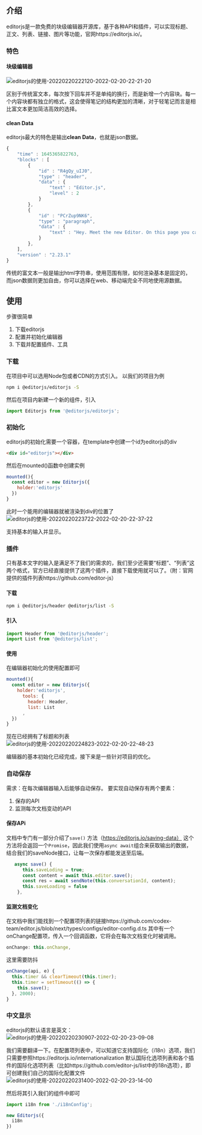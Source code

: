 


## 介绍
editorjs是一款免费的块级编辑器开源库，基于各种API和插件，可以实现标题、正文、列表、链接、图片等功能，官网https://editorjs.io/。
### 特色
#### 块级编辑器
![editorjs的使用-20220220222120-2022-02-20-22-21-20](https://egoist-markdown-image-bucket.oss-cn-beijing.aliyuncs.com/editorjs的使用-20220220222120-2022-02-20-22-21-20.png)

区别于传统富文本，每次按下回车并不是单纯的换行，而是新增一个内容块。每一个内容块都有独立的格式，这会使得笔记的结构更加的清晰，对于轻笔记而言是相比富文本更加简洁高效的选择。
#### clean Data
editorjs最大的特色是输出**clean Data**，也就是json数据。
```js
{
    "time" : 1645365822763,
    "blocks" : [
        {
            "id" : "R4gQy_uIJ0",
            "type" : "header",
            "data" : {
                "text" : "Editor.js",
                "level" : 2
            }
        },
        {
            "id" : "PCrZup9NK6",
            "type" : "paragraph",
            "data" : {
                "text" : "Hey. Meet the new Editor. On this page you can see it in action — try to edit this text."
            }
        },
    ],
    "version" : "2.23.1"
}
```
传统的富文本一般是输出html字符串，使用范围有限，如何渲染基本是固定的，而json数据则更加自由，你可以选择在web、移动端完全不同地使用源数据。

## 使用
步骤很简单
1. 下载editorjs
2. 配置并初始化编辑器
3. 下载并配置插件、工具

### 下载
在项目中可以选用Node包或者CDN的方式引入。
以我们的项目为例
```bash
npm i @editorjs/editorjs -S
```
然后在项目内新建一个新的组件，引入
```js
import Editorjs from '@editorjs/editorjs';
```
### 初始化
editorjs的初始化需要一个容器，在template中创建一个id为editorjs的div
```html
<div id="editorjs"></div>
```
然后在mounted()函数中创建实例
```js
mounted(){
  const editor = new Editorjs({
    holder:'editorjs'
  })
}
```
此时一个能用的编辑器就被渲染到div的位置了
![editorjs的使用-20220220223722-2022-02-20-22-37-22](https://egoist-markdown-image-bucket.oss-cn-beijing.aliyuncs.com/editorjs的使用-20220220223722-2022-02-20-22-37-22.png)

支持基本的输入并显示。
### 插件
只有基本文字的输入是满足不了我们的需求的，我们至少还需要“标题”、“列表”这两个格式，官方已经直接提供了这两个插件，直接下载使用就可以了。（附：官网提供的插件列表https://github.com/editor-js）

#### 下载
```bash
npm i @editorjs/header @editorjs/list -S
```
#### 引入
```js
import Header from '@editorjs/header';
import List from '@editorjs/list';
```
#### 使用

在编辑器初始化的使用配置即可
```js
mounted(){
  const editor = new Editorjs({
    holder:'editorjs',
      tools: {
        header: Header,
        list: List
      ,
  })
}
```
现在已经拥有了标题和列表
![editorjs的使用-20220220224823-2022-02-20-22-48-23](https://egoist-markdown-image-bucket.oss-cn-beijing.aliyuncs.com/editorjs的使用-20220220224823-2022-02-20-22-48-23.png)

编辑器的基本初始化已经完成，接下来是一些针对项目的优化。
### 自动保存
需求：在每次编辑器输入后能够自动保存。
要实现自动保存有两个要素：
1. 保存的API
2. 监测每次文档变动的API
  
#### 保存APi
文档中专门有一部分介绍了`save()` 方法（https://editorjs.io/saving-data）
这个方法将会返回一个`Promise`，因此我们使用`async await`组合来获取输出的数据，结合我们的saveNode接口，让每一次保存都能发送至后端。
```js
   async save() {
      this.saveLoding = true;
      const content = await this.editor.save();
      const res = await sendNote(this.conversationId, content);
      this.saveLoading = false
    },
```

#### 监测文档变化
在文档中我们能找到一个配置项列表的链接https://github.com/codex-team/editor.js/blob/next/types/configs/editor-config.d.ts
其中有一个onChange配置项，传入一个回调函数，它将会在每次文档变化时被调用。
```js
onChange: this.onChange,
```
这里需要防抖
```js
onChange(api, e) {
  this.timer && clearTimeout(this.timer);
  this.timer = setTimeout(() => {
    this.save();
  }, 2000);
}
```
### 中文显示
editorjs的默认语言是英文：
![editorjs的使用-20220220230907-2022-02-20-23-09-08](https://egoist-markdown-image-bucket.oss-cn-beijing.aliyuncs.com/editorjs的使用-20220220230907-2022-02-20-23-09-08.png)

我们需要翻译一下。在配置项列表中，可以知道它支持国际化（i18n）选项，我们只需要参照https://editorjs.io/internationalization 默认国际化选项列表和各个插件的国际化选项列表（比如https://github.com/editor-js/list中的i18n选项），即可创建我们自己的国际化配置文件
![editorjs的使用-20220220231400-2022-02-20-23-14-00](https://egoist-markdown-image-bucket.oss-cn-beijing.aliyuncs.com/editorjs的使用-20220220231400-2022-02-20-23-14-00.png)

然后将其引入我们的组件中即可
```js
import i18n from './i18nConfig';

new Editorjs({
  i18n
})
```


